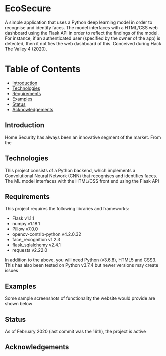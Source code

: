 # EcoSecure
 A simple application that uses a Python deep learning model in order to recognise and identify faces. The model interfaces with a HTML/CSS web dashboard using the Flask API in order to reflect the findings of the model. For instance, if an authenticated user (specified by the owner of the app) is detected, then it notifies the web dashboard of this. Conceived during Hack The Valley 4 (2020).

# Table of Contents
* [Introduction](https://github.com/AbChatt/EcoSecure#introduction)
* [Technologies](https://github.com/AbChatt/EcoSecure#technologies)
* [Requirements](https://github.com/AbChatt/EcoSecure#requirements)
* [Examples](https://github.com/AbChatt/EcoSecure#examples)
* [Status](https://github.com/AbChatt/EcoSecure#status)
* [Acknowledgements](https://github.com/AbChatt/EcoSecure#acknowledgments)

## Introduction 
Home Security has always been an innovative segment of the market. From the 

## Technologies
This project consists of a Python backend, which implements a Convolutional Neural Network (CNN) that recognises and identifies faces. The ML model interfaces with the HTML/CSS front end using the Flask API

## Requirements
This project requires the following libraries and frameworks:

* Flask v1.1.1
* numpy v1.18.1
* Pillow v7.0.0
* opencv-contrib-python v4.2.0.32
* face_recognition v1.2.3
* flask_sqlalchemy v2.4.1
* requests v2.22.0

In addition to the above, you will need Python (v3.6.8), HTML5 and CSS3. This has also been tested on Python v3.7.4 but newer versions may create issues

## Examples
Some sample screenshots of functionality the website would provide are shown below

## Status
As of February 2020 (last commit was the 16th), the project is active

## Acknowledgements
